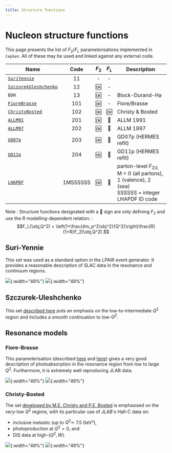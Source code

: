```yaml
---
title: Structure functions
---
```


# Nucleon structure functions

This page presents the list of $F_2/F_L$ parameterisations implemented in `CepGen`.
All of these may be used and linked against any external code.


| Name                                           | Code     | $F_2$  | $F_L$  | Description            |
|------------------------------------------------|:--------:|:------:|:------:|------------------------|
| [`SuriYennie`](#suri-yennie)                   | 11       | -      | -      ||
| [`SzczurekUleshchenko`](#szczurek-uleshchenko) | 12       | :ok:   | -      ||
| `BDH`                                          | 13       | :ok:   | -      | Block-Durand-Ha        |
| [`FioreBrasse`](#fiore-brasse)                 | 101      | :ok:   | -      | Fiore/Brasse           |
| [`ChristyBosted`](#christy-bosted)             | 102      | :ok:   | :ok:   | Christy & Bosted       |
| [`ALLM91`](/structure-functions/allm)          | 201      | :ok:   | :1234: | ALLM 1991              |
| [`ALLM97`](/structure-functions/allm)          | 202      | :ok:   | :1234: | ALLM 1997              |
| [`GD07p`](/structure-functions/allm)           | 203      | :ok:   | :1234: | GD07p (HERMES refit)   |
| [`GD11p`](/structure-functions/allm)           | 204      | :ok:   | :1234: | GD11p (HERMES refit)   |
| [`LHAPDF`](/structure-functions/lhapdf)        | 1MSSSSSS | :ok:   | :1234: | parton-level $F_{2/L}$<br/>M = 0 (all partons), 1 (valence), 2 (sea)<br/>SSSSSS = integer LHAPDF ID code |

Note
: Structure functions designated with a :1234: sign are only defining $F_2$ and use the $R$ modelling-dependent relation:
: $$F_L(\xbj,Q^2) = \left(1+\frac{4m_p^2\xbj^2}{Q^2}\right)\frac{R}{1+R}F_2(\xbj,Q^2).$$

## Suri-Yennie

This set was used as a standard option in the LPAIR event generator.
It provides a reasonable description of SLAC data in the resonance and continuum regions.

![](/assets/img/str-fun/suriyennie_f2.png){:width="49%"}
![](/assets/img/str-fun/suriyennie_fl.png){:width="49%"}

## Szczurek-Uleshchenko

This set [described here](/bibliography#sf:su) puts an emphasis on the low-to-intermediate $Q^2$ region and includes a smooth continuation to low-$Q^2$.

## Resonance models
### Fiore-Brasse

This parameterisation (described [here](/bibliography#sf:fiore) and [here](/bibliography#sf:brasse)) gives a very good description of photoabsorption in the resonance region from low to large $Q^2$.
Furthermore, it is extremely well reproducing JLAB data.

![](/assets/img/str-fun/fiorebrasse_f2.png){:width="49%"}
![](/assets/img/str-fun/fiorebrasse_fl.png){:width="49%"}

### Christy-Bosted

The set [developed by M.E. Christy and P.E. Bosted](/bibliography#sf:cb) is emphasised on the very-low $Q^2$ regime, with its particular use of JLAB's Hall-C data on:
- inclusive inelastic (up to $Q^2\simeq$ 7.5 GeV²),
- photoproduction at $Q^2=0$, and
- DIS data at high-$(Q^2,W)$.

![](/assets/img/str-fun/christybosted_f2.png){:width="49%"}
![](/assets/img/str-fun/christybosted_fl.png){:width="49%"}
